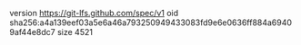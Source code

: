 version https://git-lfs.github.com/spec/v1
oid sha256:a4a139eef03a5e6a46a793250949433083fd9e6e0636ff884a69409af44e8dc7
size 4521
